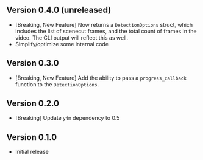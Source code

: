 ## Version 0.4.0 (unreleased)
- [Breaking, New Feature] Now returns a `DetectionOptions` struct,
which includes the list of scenecut frames, and the total count
of frames in the video. The CLI output will reflect this as well.
- Simplify/optimize some internal code

## Version 0.3.0
- [Breaking, New Feature] Add the ability to pass a `progress_callback` function
  to the `DetectionOptions`.

## Version 0.2.0
- [Breaking] Update `y4m` dependency to 0.5

## Version 0.1.0
- Initial release
